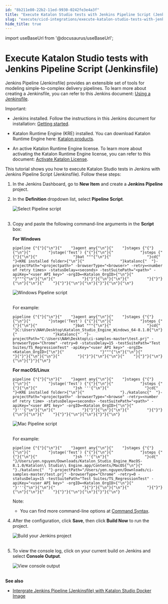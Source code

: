 ```yaml
---
id: "8b211e80-22b2-11ed-9930-0242fe3e4a3f"
title: "Execute Katalon Studio tests with Jenkins Pipeline Script (Jenkinsfile)"
slug: "execute/cicd-integrations/execute-katalon-studio-tests-with-jenkins-pipeline-script-jenkinsfile"
hide_title: true
---
```

import useBaseUrl from '@docusaurus/useBaseUrl';


# <a id="id" class="anchor_top_offset"/><a id="ariaid-title1" class="anchor_top_offset"/>Execute Katalon Studio tests with Jenkins Pipeline Script (Jenkinsfile)

<p xmlns="http://www.w3.org/1999/xhtml" className="p">Jenkins Pipeline (Jenkinsfile) provides an extensible set of tools for modeling simple-to-complex delivery pipelines. To learn more about creating a Jenkinsfile, you can refer to this Jenkins document: <a className="xref j-external-link" href="https://www.jenkins.io/doc/book/pipeline/jenkinsfile/" target="_blank">Using a Jenkinsfile</a>.</p> 
<div xmlns="http://www.w3.org/1999/xhtml" className="note important note_important"><span className="note__title">Important:</span> 
  <ul className="ul"><li className="li"><p className="p">Jenkins installed. Follow the instructions in this Jenkins document for installation: <a className="xref j-external-link" href="https://www.jenkins.io/doc/book/installing/" target="_blank">Getting started</a>. </p></li><li className="li"><p className="p">Katalon Runtime Engine (KRE) installed. You can download Katalon Runtime Engine here: <a className="xref j-external-link" href="https://www.katalon.com/download/" target="_blank">Katalon products</a>. </p></li><li className="li"><p className="p">An active Katalon Runtime Engine license. To learn more about activating the Katalon Runtime Engine license, you can refer to this document: <a className="xref" href="/administer/katalon-studio-enterprise-and-katalon-runtime-engine-license/activate-katalon-license#id_1">Activate Katalon License</a>.</p></li></ul>
</div>
<p xmlns="http://www.w3.org/1999/xhtml" className="p">This tutorial shows you how to execute Katalon Studio tests in Jenkins with Jenkins Pipeline Script (Jenkinsfile). Follow these steps:</p> 
<ol xmlns="http://www.w3.org/1999/xhtml" className="ol"><li className="li">In the Jenkins Dashboard, go to <strong className="ph b">New Item</strong> and create a <strong className="ph b">Jenkins Pipeline</strong> project.</li><li className="li">     <p className="p">In the <strong className="ph b">Definition</strong> dropdown list, select <strong className="ph b">Pipeline Script</strong>.</p>     <p className="p"> <img className="image" src={useBaseUrl("https://github.com/katalon-studio/docs-images/raw/master/katalon-studio/docs/jenkins-plugin-windows/KS-JENKINS-Choose-pipeline-script.png")} alt="Select Pipeline script" /><br /><br />     </p>   </li><li className="li">     <p className="p">Copy and paste the following command-line arguments in the <strong className="ph b">Script</strong> box:</p>     <div className="p"><strong className="ph b">For Windows</strong><pre className="pre codeblock"><code>pipeline {"{"}{"\n"}{"    "}agent any{"\n"}{"    "}stages {"{"}{"\n"}{"        "}stage('Test') {"{"}{"\n"}{"            "}steps {"{"}{"\n"}{"                "}bat """{"\n"}{"                "}cd{"  "}&lt;KRE installed folder&gt;{"\n"}{"                "}katalonc{"  "}-projectPath="&lt;projectpath&gt;" -browserType="&lt;browser&gt;" -retry=&lt;number of retry times&gt; -statusDelay=&lt;seconds&gt; -testSuitePath="&lt;path&gt;" -apiKey="&lt;user API key&gt;" -orgID=&lt;Katalon_OrgID&gt;{"\n"}{"                "}"""{"\n"}{"\n"}{"            "}{"}"}{"\n"}{"\n"}{"        "}{"}"}{"\n"}{"\n"}{"    "}{"}"}{"\n"}{"\n"}{"}"}{"\n"}{"\n"}</code></pre></div><p className="p"> <img className="image" src={useBaseUrl("https://github.com/katalon-studio/docs-images/raw/master/katalon-studio/docs/jenkins-plugin-windows/KS-JENKINS-Windows-pipline-script.png")} alt="Windows Pipeline script" /><br /><br />     </p><div className="p">For example:<pre className="pre codeblock"><code>pipeline {"{"}{"\n"}{"    "}agent any{"\n"}{"    "}stages {"{"}{"\n"}{"        "}stage('Test') {"{"}{"\n"}{"            "}steps {"{"}{"\n"}{"                "}bat """{"\n"}{"                "}cd{"  "}C:\Users\NAH\Desktop\Katalon_Studio_Engine_Windows_64-8.1.0{"\n"}{"                "}katalonc{"  "}-projectPath="C:\Users\NAH\Desktop\ci-samples-master\test.prj" -browserType="Chrome" -retry=0 -statusDelay=15 -testSuitePath="Test Suites/TS_RegressionTest" -apiKey="&lt;user API key&gt;" -orgID=&lt;Katalon_OrgID&gt;{"\n"}{"                "}"""{"\n"}{"\n"}{"            "}{"}"}{"\n"}{"\n"}{"        "}{"}"}{"\n"}{"\n"}{"    "}{"}"}{"\n"}{"\n"}{"}"}{"\n"}</code></pre></div><div className="p"><strong className="ph b">For macOS/Linux</strong><pre className="pre codeblock"><code>pipeline {"{"}{"\n"}{"    "}agent any{"\n"}{"    "}stages {"{"}{"\n"}{"        "}stage('Test') {"{"}{"\n"}{"            "}steps {"{"}{"\n"}{"                "}sh '''{"\n"}{"                "}cd{"  "}&lt;KRE installed folder&gt;{"\n"}{"                "}./katalonc{"  "}-projectPath="&lt;projectpath&gt;" -browserType="&lt;browse" -retry=&lt;number of retry time&gt; -statusDelay=&lt;seconds&gt; -testSuitePath="&lt;path&gt;" -apiKey="&lt;user API key&gt;" -orgID=&lt;Katalon_OrgID&gt;{"\n"}{"                "}'''{"\n"}{"\n"}{"            "}{"}"}{"\n"}{"\n"}{"        "}{"}"}{"\n"}{"\n"}{"    "}{"}"}{"\n"}{"\n"}{"}"}{"\n"}</code></pre></div><p className="p"> <img className="image" src={useBaseUrl("https://github.com/katalon-studio/docs-images/raw/master/katalon-studio/docs/jenkins-plugin-windows/KS-JENKINS-Mac-pipeline-script.png")} alt="Mac Pipeline script" /><br /><br />     </p><div className="p">For example:<pre className="pre codeblock"><code>pipeline {"{"}{"\n"}{"    "}agent any{"\n"}{"    "}stages {"{"}{"\n"}{"        "}stage('Test') {"{"}{"\n"}{"            "}steps {"{"}{"\n"}{"                "}sh '''{"\n"}{"                "}cd{"  "}/Users/yen.nguyen/Downloads/Katalon_Studio_Engine_MacOS-8.1.0/Katalon\\ Studio\\ Engine.app/Contents/MacOS{"\n"}{"                "}./katalonc{"  "}-projectPath="/Users/yen.nguyen/Downloads/ci-samples-master/test.prj" -browserType="Chrome" -retry=0 -statusDelay=15 -testSuitePath="Test Suites/TS_RegressionTest" -apiKey="&lt;user API key&gt;" -orgID=&lt;Katalon_OrgID&gt;{"\n"}{"                "}'''{"\n"}{"\n"}{"            "}{"}"}{"\n"}{"\n"}{"        "}{"}"}{"\n"}{"\n"}{"    "}{"}"}{"\n"}{"\n"}{"}"}{"\n"}</code></pre></div><div className="note note note_note"><span className="note__title">Note:</span>        <ul className="ul"><li className="li"><p className="p">You can find more command-line options at <a className="xref" href="/execute/cicd-integrations/use-katalon-docker-image-for-jenkins-integration/integrate-jenkins-on-docker-hosted-in-ubuntu#id_7">Command Syntax</a>.</p></li></ul>     </div></li><li className="li">     <p className="p">After the configuration, click <strong className="ph b">Save</strong>, then click <strong className="ph b">Build Now</strong> to run the project.</p>     <p className="p"> <img className="image" src={useBaseUrl("https://github.com/katalon-studio/docs-images/raw/master/katalon-studio/docs/jenkins-plugin-windows/KS-JENKINS-Build-now.png")} alt="Build your Jenkins project" /><br /><br />     </p>   </li><li className="li">     <p className="p">To view the console log, click on your current build on Jenkins and select <strong className="ph b">Console Output</strong>.</p>     <p className="p"> <img className="image" src={useBaseUrl("https://github.com/katalon-studio/docs-images/raw/master/katalon-studio/docs/jenkins-plugin-windows/KS-JENKINS-console-output.png")} alt="View console output" /><br /><br />     </p>   </li></ol> 
<div xmlns="http://www.w3.org/1999/xhtml" className="p"><strong className="ph b">See also</strong><ul className="ul"><li className="li"> <a className="xref" href="/execute/cicd-integrations/use-katalon-docker-image-for-jenkins-integration/integrate-jenkins-pipeline-jenkinsfile-with-katalon-studio-docker-image">Intergrate Jenkins Pipeline (Jenkinsfile) with Katalon Studio Docker Image</a>
    </li></ul></div>
